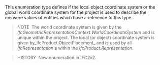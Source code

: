 ﻿This enumeration type defines if the local object coordinate system or the global world coordinate system for the project is used to describe the measure values of entities which have a reference to this type.

> NOTE&nbsp; The world coordinate system is given by the _IfcGeometricRepresentationContext.WorldCoordinateSystem_ and is unique within the project. The local (or object) coordinate system is given by_IfcProduct.ObjectPlacement_ and is used by all _IfcRepresentation_'s within the _IfcProduct.Representation_.

> HISTORY&nbsp; New enumeration in IFC2x2.
